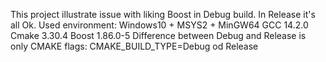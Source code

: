 This project illustrate issue with liking Boost in Debug build. In Release it's all Ok.
Used environment: 
Windows10 + MSYS2 + MinGW64 
GCC 14.2.0 
Cmake 3.30.4 
Boost 1.86.0-5 
Difference between Debug and Release is only CMAKE flags: CMAKE_BUILD_TYPE=Debug od Release